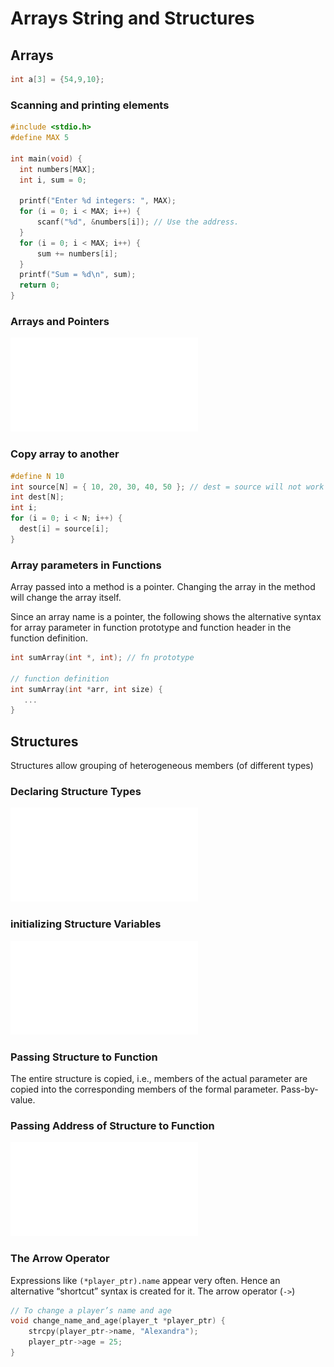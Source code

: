 # Arrays String and Structures

## Arrays

```c
int a[3] = {54,9,10};
```

### Scanning and printing elements

```c
#include <stdio.h>
#define MAX 5

int main(void) {
  int numbers[MAX];
  int i, sum = 0;
  
  printf("Enter %d integers: ", MAX);
  for (i = 0; i < MAX; i++) {
	  scanf("%d", &numbers[i]); // Use the address.
  }
  for (i = 0; i < MAX; i++) {
	  sum += numbers[i];
  }
  printf("Sum = %d\n", sum);
  return 0;
}
```

### Arrays and Pointers

![](Lect5a_Arrays_Strings_and_Structures%201.pdf#page=9)

### Copy array to another

```c
#define N 10
int source[N] = { 10, 20, 30, 40, 50 }; // dest = source will not work
int dest[N];
int i;
for (i = 0; i < N; i++) {
  dest[i] = source[i];
}
```

### Array parameters in Functions

Array passed into a method is a pointer. Changing the array in the method will change the array itself.

Since an array name is a pointer, the following shows the alternative syntax for array parameter in function prototype and function header in the function definition.

```c
int sumArray(int *, int); // fn prototype

// function definition
int sumArray(int *arr, int size) {
   ...
}
```

## Structures

Structures allow grouping of heterogeneous members (of different types)

### Declaring Structure Types

![](Lect5c_Arrays_Strings_and_Structures%203.pdf#page=5)

### initializing Structure Variables

![](Lect5c_Arrays_Strings_and_Structures%203.pdf#page=8)

### Passing Structure to Function

The entire structure is copied, i.e., members of the actual parameter are copied into the corresponding members of the formal parameter. Pass-by-value.

### Passing Address of Structure to Function

![](Lect5d_Arrays_Strings_and_Structures%204.pdf#page=9)

### The Arrow Operator

Expressions like `(*player_ptr).name` appear very often. Hence an alternative “shortcut” syntax is created for it.  The arrow operator (`->`)

```c
// To change a player’s name and age 
void change_name_and_age(player_t *player_ptr) { 
	strcpy(player_ptr->name, "Alexandra"); 
	player_ptr->age = 25; 
}
```

